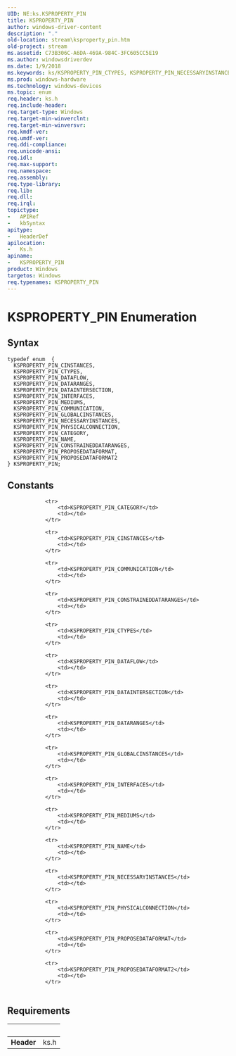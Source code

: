 ```yaml
---
UID: NE:ks.KSPROPERTY_PIN
title: KSPROPERTY_PIN
author: windows-driver-content
description: "."
old-location: stream\ksproperty_pin.htm
old-project: stream
ms.assetid: C73B306C-A6DA-469A-984C-3FC605CC5E19
ms.author: windowsdriverdev
ms.date: 1/9/2018
ms.keywords: ks/KSPROPERTY_PIN_CTYPES, KSPROPERTY_PIN_NECESSARYINSTANCES, KSPROPERTY_PIN enumeration [Streaming Media Devices], stream.ksproperty_pin, ks/KSPROPERTY_PIN_PROPOSEDATAFORMAT2, ks/KSPROPERTY_PIN_NAME, ks/KSPROPERTY_PIN, ks/KSPROPERTY_PIN_PROPOSEDATAFORMAT, KSPROPERTY_PIN_DATARANGES, ks/KSPROPERTY_PIN_DATAINTERSECTION, ks/KSPROPERTY_PIN_DATAFLOW, KSPROPERTY_PIN_DATAINTERSECTION, KSPROPERTY_PIN_COMMUNICATION, ks/KSPROPERTY_PIN_DATARANGES, KSPROPERTY_PIN_DATAFLOW, KSPROPERTY_PIN_CTYPES, KSPROPERTY_PIN, KSPROPERTY_PIN_MEDIUMS, ks/KSPROPERTY_PIN_CATEGORY, ks/KSPROPERTY_PIN_COMMUNICATION, KSPROPERTY_PIN_PROPOSEDATAFORMAT, ks/KSPROPERTY_PIN_INTERFACES, KSPROPERTY_PIN_NAME, KSPROPERTY_PIN_GLOBALCINSTANCES, ks/KSPROPERTY_PIN_CONSTRAINEDDATARANGES, ks/KSPROPERTY_PIN_CINSTANCES, KSPROPERTY_PIN_PHYSICALCONNECTION, KSPROPERTY_PIN_PROPOSEDATAFORMAT2, KSPROPERTY_PIN_CONSTRAINEDDATARANGES, ks/KSPROPERTY_PIN_GLOBALCINSTANCES, ks/KSPROPERTY_PIN_NECESSARYINSTANCES, KSPROPERTY_PIN_INTERFACES, ks/KSPROPERTY_PIN_PHYSICALCONNECTION, KSPROPERTY_PIN_CINSTANCES, KSPROPERTY_PIN_CATEGORY, ks/KSPROPERTY_PIN_MEDIUMS
ms.prod: windows-hardware
ms.technology: windows-devices
ms.topic: enum
req.header: ks.h
req.include-header: 
req.target-type: Windows
req.target-min-winverclnt: 
req.target-min-winversvr: 
req.kmdf-ver: 
req.umdf-ver: 
req.ddi-compliance: 
req.unicode-ansi: 
req.idl: 
req.max-support: 
req.namespace: 
req.assembly: 
req.type-library: 
req.lib: 
req.dll: 
req.irql: 
topictype:
-	APIRef
-	kbSyntax
apitype:
-	HeaderDef
apilocation:
-	Ks.h
apiname:
-	KSPROPERTY_PIN
product: Windows
targetos: Windows
req.typenames: KSPROPERTY_PIN
---
```


# KSPROPERTY_PIN Enumeration


## Syntax
````
typedef enum  { 
  KSPROPERTY_PIN_CINSTANCES,
  KSPROPERTY_PIN_CTYPES,
  KSPROPERTY_PIN_DATAFLOW,
  KSPROPERTY_PIN_DATARANGES,
  KSPROPERTY_PIN_DATAINTERSECTION,
  KSPROPERTY_PIN_INTERFACES,
  KSPROPERTY_PIN_MEDIUMS,
  KSPROPERTY_PIN_COMMUNICATION,
  KSPROPERTY_PIN_GLOBALCINSTANCES,
  KSPROPERTY_PIN_NECESSARYINSTANCES,
  KSPROPERTY_PIN_PHYSICALCONNECTION,
  KSPROPERTY_PIN_CATEGORY,
  KSPROPERTY_PIN_NAME,
  KSPROPERTY_PIN_CONSTRAINEDDATARANGES,
  KSPROPERTY_PIN_PROPOSEDATAFORMAT,
  KSPROPERTY_PIN_PROPOSEDATAFORMAT2
} KSPROPERTY_PIN;
````

## Constants

<table>
            
                <tr>
                    <td>KSPROPERTY_PIN_CATEGORY</td>
                    <td></td>
                </tr>
            
                <tr>
                    <td>KSPROPERTY_PIN_CINSTANCES</td>
                    <td></td>
                </tr>
            
                <tr>
                    <td>KSPROPERTY_PIN_COMMUNICATION</td>
                    <td></td>
                </tr>
            
                <tr>
                    <td>KSPROPERTY_PIN_CONSTRAINEDDATARANGES</td>
                    <td></td>
                </tr>
            
                <tr>
                    <td>KSPROPERTY_PIN_CTYPES</td>
                    <td></td>
                </tr>
            
                <tr>
                    <td>KSPROPERTY_PIN_DATAFLOW</td>
                    <td></td>
                </tr>
            
                <tr>
                    <td>KSPROPERTY_PIN_DATAINTERSECTION</td>
                    <td></td>
                </tr>
            
                <tr>
                    <td>KSPROPERTY_PIN_DATARANGES</td>
                    <td></td>
                </tr>
            
                <tr>
                    <td>KSPROPERTY_PIN_GLOBALCINSTANCES</td>
                    <td></td>
                </tr>
            
                <tr>
                    <td>KSPROPERTY_PIN_INTERFACES</td>
                    <td></td>
                </tr>
            
                <tr>
                    <td>KSPROPERTY_PIN_MEDIUMS</td>
                    <td></td>
                </tr>
            
                <tr>
                    <td>KSPROPERTY_PIN_NAME</td>
                    <td></td>
                </tr>
            
                <tr>
                    <td>KSPROPERTY_PIN_NECESSARYINSTANCES</td>
                    <td></td>
                </tr>
            
                <tr>
                    <td>KSPROPERTY_PIN_PHYSICALCONNECTION</td>
                    <td></td>
                </tr>
            
                <tr>
                    <td>KSPROPERTY_PIN_PROPOSEDATAFORMAT</td>
                    <td></td>
                </tr>
            
                <tr>
                    <td>KSPROPERTY_PIN_PROPOSEDATAFORMAT2</td>
                    <td></td>
                </tr>
</table>


## Requirements
| &nbsp; | &nbsp; |
| ---- |:---- |
| **Header** | ks.h |